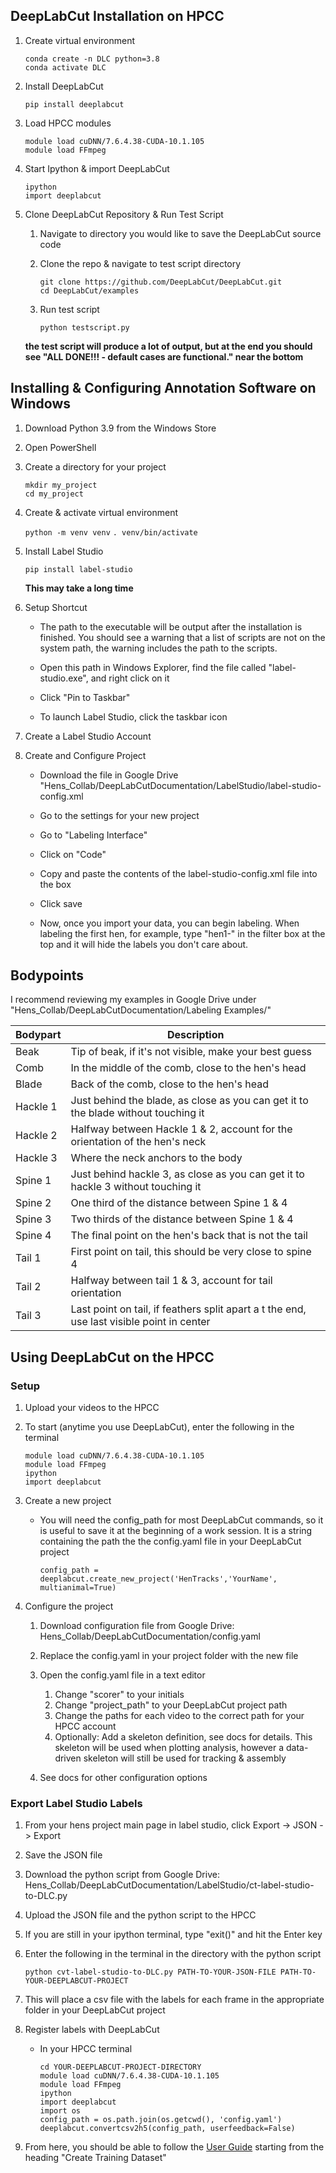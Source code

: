 ## DeepLabCut Installation on HPCC

1. Create virtual environment

	`conda create -n DLC python=3.8`<br>
	`conda activate DLC`
	
2. Install DeepLabCut

	`pip install deeplabcut`

3. Load HPCC modules

	`module load cuDNN/7.6.4.38-CUDA-10.1.105`<br>
	`module load FFmpeg`
	
4. Start Ipython & import DeepLabCut

	`ipython`<br>
	`import deeplabcut`
	
5. Clone DeepLabCut Repository & Run Test Script

	1. Navigate to directory you would like to save the DeepLabCut 
	   source code
	   
	2. Clone the repo & navigate to test script directory
	
		`git clone https://github.com/DeepLabCut/DeepLabCut.git`<br>
		`cd DeepLabCut/examples`
		
	3. Run test script
	
		`python testscript.py`
		
	**the test script will produce a lot of output, but at the end you should see "ALL DONE!!! - default cases are functional." near the bottom**
	   
	   
## Installing & Configuring Annotation Software on Windows

1. Download Python 3.9 from the Windows Store

2. Open PowerShell

3. Create a directory for your project

	`mkdir my_project`<br>
	`cd my_project`
	
4. Create & activate virtual environment

	`python -m venv venv`
	`. venv/bin/activate`<br>
	
5. Install Label Studio

	`pip install label-studio`
	
	**This may take a long time**
	
6. Setup Shortcut

	- The path to the executable will be output after the installation
	  is finished. You should see a warning that a list of scripts are 
	  not on the system path, the warning includes the path to the 
	  scripts.
	  
	- Open this path in Windows Explorer, find the file called 
	  "label-studio.exe", and right click on it
	
	- Click "Pin to Taskbar"
	
	- To launch Label Studio, click the taskbar icon
	
7. Create a Label Studio Account

8. Create and Configure Project

	- Download the file in Google Drive "Hens_Collab/DeepLabCutDocumentation/LabelStudio/label-studio-config.xml

	- Go to the settings for your new project
	
	- Go to "Labeling Interface"
	
	- Click on "Code"
	
	- Copy and paste the contents of the label-studio-config.xml file into the box
	
	- Click save
	
	- Now, once you import your data, you can begin labeling. When labeling
	  the first hen, for example, type "hen1-" in the filter box at the top 
	  and it will hide the labels you don't care about.
	  

## Bodypoints

I recommend reviewing my examples in Google Drive under "Hens_Collab/DeepLabCutDocumentation/Labeling Examples/"

| Bodypart  | Description |
|-----------|-------------------------------------------------------------- |
| Beak 		| Tip of beak, if it's not visible, make your best guess |
| Comb		| In the middle of the comb, close to the hen's head |
| Blade		| Back of the comb, close to the hen's head |
| Hackle 1	| Just behind the blade, as close as you can get it to the blade without touching it |
| Hackle 2	| Halfway between Hackle 1 & 2, account for the orientation of the hen's neck |
| Hackle 3	| Where the neck anchors to the body |
| Spine 1 	| Just behind hackle 3, as close as you can get it to hackle 3 without touching it |
| Spine 2	| One third of the distance between Spine 1 & 4 |
| Spine 3	| Two thirds of the distance between Spine 1 & 4 |
| Spine 4	| The final point on the hen's back that is not the tail |
| Tail 1	| First point on tail, this should be very close to spine 4 |
| Tail 2	| Halfway between tail 1 & 3, account for tail  orientation |
| Tail 3	| Last point on tail, if feathers split apart a	t the end, use last visible point in center |


## Using DeepLabCut on the HPCC

### Setup

1. Upload your videos to the HPCC

2. To start (anytime you use DeepLabCut), enter the following in the terminal
	
	`module load cuDNN/7.6.4.38-CUDA-10.1.105`<br>
	`module load FFmpeg`<br>
	`ipython`<br>
	`import deeplabcut`
	
2. Create a new project
	
	- You will need the config_path for most DeepLabCut commands, so it is useful to
	  save it at the  beginning of a work session. It is a string containing the path the the config.yaml
	  file in your DeepLabCut project
	
	    `config_path = deeplabcut.create_new_project('HenTracks','YourName', multianimal=True)`
              
3. Configure the project
    
    1. Download configuration file from Google Drive: Hens_Collab/DeepLabCutDocumentation/config.yaml
     
    2. Replace the config.yaml in your project folder with the new file
     
    3. Open the config.yaml file in a text editor
     
    	1. Change "scorer" to your initials
    	2. Change "project_path" to your DeepLabCut project path
    	3. Change the paths for each video to the correct path for your HPCC account
    	4. Optionally: Add a skeleton definition, see docs for details. This skeleton will be used when
    	   plotting analysis, however a data-driven skeleton will still be used for tracking & assembly
    	   
   	 4. See docs for other configuration options
   	 
### Export Label Studio Labels
	
1. From your hens project main page in label studio, click Export -> JSON -> Export
2. Save the JSON file
3. Download the python script from Google Drive: Hens_Collab/DeepLabCutDocumentation/LabelStudio/ct-label-studio-to-DLC.py
4. Upload the JSON file and the python script to the HPCC
5. If you are still in your ipython terminal, type "exit()" and hit the Enter key
6. Enter the following in the terminal in the directory with the python script
	
    `python cvt-label-studio-to-DLC.py PATH-TO-YOUR-JSON-FILE PATH-TO-YOUR-DEEPLABCUT-PROJECT`
	
7. This will place a csv file with the labels for each frame in the appropriate folder in your DeepLabCut project
8. Register labels with DeepLabCut
		
	- In your HPCC terminal
		
	    `cd YOUR-DEEPLABCUT-PROJECT-DIRECTORY`<br>
	    `module load cuDNN/7.6.4.38-CUDA-10.1.105`<br>
	    `module load FFmpeg`<br>
	    `ipython`<br>
	    `import deeplabcut`<br>
	    `import os`<br>
	    `config_path = os.path.join(os.getcwd(), 'config.yaml')`<br>
	    `deeplabcut.convertcsv2h5(config_path, userfeedback=False)`
		
9. From here, you should be able to follow the [User Guide](https://github.com/DeepLabCut/DeepLabCut/blob/master/docs/maDLC_UserGuide.md) starting from the heading "Create Training Dataset"
